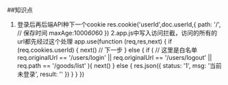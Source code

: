 ##知识点
   1. 登录后再后端API种下一个cookie
    res.cookie('userId',doc.userId,{
              path: '/',
              // 保存时间
              maxAge:1000*60*60
     })
    2.app.js中写入访问拦截，访问的所有的url都先经过这个处理
      app.use(function (req,res,next) {
        if (req.cookies.userId) {
          next()
          // 下一步
        } else {
          if (
            // 这里是白名单
            req.originalUrl == '/users/login'
            || req.originalUrl == '/users/logout'
            || req.path == '/goods/list'
          ){
            next()
          } else {
            res.json({
              status: '1',
              msg: '当前未登录',
              result: ''
            })
          }
        }
      })
